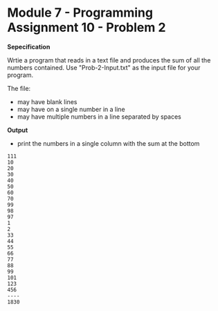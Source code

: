 # Module 7 - Programming Assignment 10 - Problem 2

**Sepecification**

Wrtie a program that reads in a text file and produces the sum of all the numbers contained. Use "Prob-2-Input.txt" as the input file for your program.

The file:
- may have blank lines
- may have on a single number in a line
- may have multiple numbers in a line separated by spaces

**Output**

- print the numbers in a single column with the sum at the bottom

```
111
10
20
30
40
50
60
70
99
98
97
1
2
33
44
55
66
77
88
99
101
123
456
----
1830
```